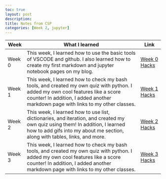```yaml
---
toc: true
layout: post
description: 
title: Notes from CSP
categories: [Week 2, jupyter]
---
```

 

|Week  |What I learned|Link|
|------------|----------|--------|
|Week 0   |This week, I learned how to use the basic tools of VSCODE and github. I also learned how to create my first markdown and jupyter notebook pages on my blog.   |[Week 0 Hacks]("https://github.com/mmaxwu/ma/issues/2")|
|Week 1   |This week, I learned how to check my bash tools, and created my own quiz with python. I added my own cool features like a score counter! In addition, I added another markdown page with links to my other classes.   |[Week 1 Hacks]("https://github.com/mmaxwu/ma/issues/4")|
|Week 2      |This week, I learned how to use list, dictionaries, and iteration, and created my own quiz using them! In addition, I learned how to add gifs into my about me section, along with tables, links, and more.  |[Week 2 Hacks]("https://github.com/mmaxwu/ma/issues/5")|
|Week 3   |This week, I learned how to check my bash tools, and created my own quiz with python. I added my own cool features like a score counter! In addition, I added another markdown page with links to my other classes.   |[Week 3 Hacks](https://mmaxwu.github.io/ma/week%203/jupyter/2022/09/11/AppLabQuiz.html)|
 